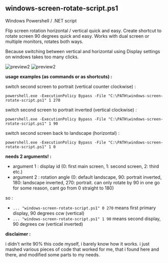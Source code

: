 ## windows-screen-rotate-script.ps1

Windows Powershell / .NET script

Flip screen rotation horizontal / vertical quick and easy. Create shortcut to rotate screen 90 degrees quick and easy. Works with dual screen or multiple monitors, rotates both ways. 

Because switching between vertical and horizontal using Display settings on windows takes too many clicks.




![preview2](https://support.content.office.net/en-us/media/96e92630-bbfe-4292-bbfc-fbb4a4908c8e.png)
![preview2](https://www.tenforums.com/attachments/tutorials/268002d1582491524-how-change-display-orientation-windows-10-a-display_orientation.png)





**usage examples (as commands or as shortcuts) :**

switch second screen to portrait (vertical counter clockwise) :

`powershell.exe -ExecutionPolicy Bypass -File "C:\PATH\windows-screen-rotate-script.ps1" 1 270`

switch second screen to portrait inverted (vertical clockwise) :

`powershell.exe -ExecutionPolicy Bypass -File "C:\PATH\windows-screen-rotate-script.ps1" 1 90`

switch second screen back to landscape (horizontal) :

`powershell.exe -ExecutionPolicy Bypass -File "C:\PATH\windows-screen-rotate-script.ps1" 1 0`



**needs 2 arguments! :**
- argument 1 : display id (0: first main screen, 1: second screen, 2: third etc.)
- argument 2 : rotation angle (0: default landscape, 90: portrait inverted, 180: landscape inverted, 270: portrait. can only rotate by 90 in one go for some reason, cant go from 0 straight to 180)

so :

- `... "windows-screen-rotate-script.ps1" 0 270` means first primary display, 90 degrees ccw (vertical)
- `... "windows-screen-rotate-script.ps1" 1 90`  means second display, 90 degrees cw (vertical inverted)




**disclaimer :**

i didn't write 90% this code myself, i barely know how it works. i just mashed various pieces of code that worked for me, that i found here and there, and modified some parts to my needs.
